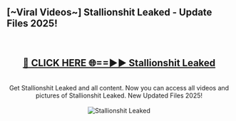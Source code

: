 <h2>[~Viral Videos~] Stallionshit Leaked - Update Files 2025!</h2>
<br>
<div align="center">
<h2><a href="https://betterlinks.top/A2PfLJ" rel="nofollow">🔴 CLICK HERE 🌐==►► Stallionshit Leaked</a></h2>
<br>
Get Stallionshit Leaked and all content. Now you can access all videos and pictures of Stallionshit Leaked. New Updated Files 2025!
<br>
<br>
<a href="https://betterlinks.top/A2PfLJ" rel="nofollow" data-target="animated-image.originalLink"><img src="https://i.ibb.co.com/WyWwxjT/player-gif2.gif" alt="Stallionshit Leaked" style="max-width: 100%; display: inline-block;" data-target="animated-image.originalImage"></a>
</div>
<br>
